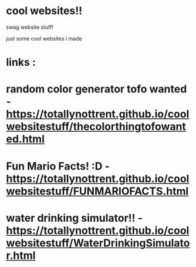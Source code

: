 # cool websites!!
swag website stuff!

just some cool websites i made

# links :
# random color generator tofo wanted - https://totallynottrent.github.io/coolwebsitestuff/thecolorthingtofowanted.html
# Fun Mario Facts! :D - https://totallynottrent.github.io/coolwebsitestuff/FUNMARIOFACTS.html
# water drinking simulator!! - https://totallynottrent.github.io/coolwebsitestuff/WaterDrinkingSimulator.html
